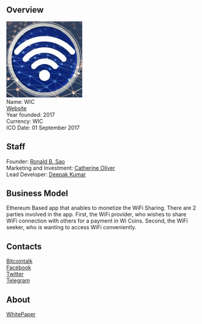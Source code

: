 ## Overview
![ logo](../projects/logo/wic.jpg)  
Name: WIC    
[Website](https://www.cryptowi.com/)  
Year founded: 2017  
Currency: WIC   
ICO Date: 01 September 2017
## Staff 
Founder: [Ronald B. Sao](../people/ronald_sao.md)  
Marketing and Investment: [Catherine Oliver](../people/catherine_oliver.md)  
Lead Developer: [Deepak Kumar](../people/deepak_kumar.md)  
## Business Model
Ethereum Based app that anables to monetize the WiFi Sharing.
There are 2 parties involved in the app. First, the WiFi provider, who wishes to share WiFi connection with others for a payment in Wi Coins.
Second, the WiFi seeker, who is wanting to access WiFi conveniently.
## Contacts
[Bitcointalk](https://bitcointalk.org/index.php?topic=2043933)   
[Facebook](https://www.facebook.com/cryptowi/)   
[Twitter](https://twitter.com/WiC_Crypto)      
[Telegram](https://t.me/joinchat/FLaoRUChXsc2PD_QCBziZQ)  
## About
[WhitePaper](https://docs.wixstatic.com/ugd/4d9d6c_a9a996f86292469383cbd7eb6b34064c.pdf)  
